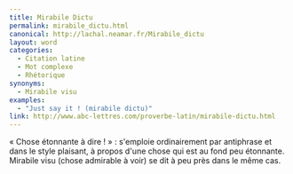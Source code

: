```yaml
---
title: Mirabile Dictu
permalink: mirabile_dictu.html
canonical: http://lachal.neamar.fr/Mirabile_dictu
layout: word
categories:
  - Citation latine
  - Mot complexe
  - Rhétorique
synonyms:
  - Mirabile visu
examples:
  - "Just say it ! (mirabile dictu)"
link: http://www.abc-lettres.com/proverbe-latin/mirabile-dictu.html
---
```


« Chose étonnante à dire ! » : s'emploie ordinairement par antiphrase et dans le style plaisant, à propos d'une chose qui est au fond peu étonnante.
Mirabile visu (chose admirable à voir) se dit à peu près dans le même cas.


